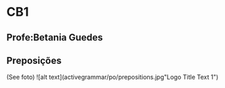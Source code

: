
# CB1
## Profe:Betania Guedes

## Preposições
(See foto)
![alt text](activegrammar/po/prepositions.jpg"Logo Title Text 1")
